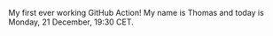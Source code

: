 My first ever working GitHub Action!
My name is Thomas and today is Monday, 21 December, 19:30 CET. 
